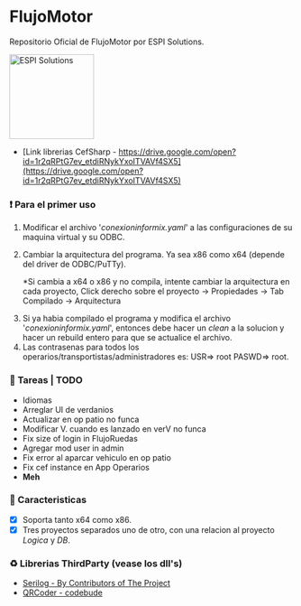 # FlujoMotor
Repositorio Oficial de FlujoMotor por ESPI Solutions.

<img src="https://i.imgur.com/wf31bpF.png" alt="ESPI Solutions" width="150" height="150">

- [Link librerias CefSharp - https://drive.google.com/open?id=1r2qRPtG7ev_etdiRNykYxoITVAVf4SX5](https://drive.google.com/open?id=1r2qRPtG7ev_etdiRNykYxoITVAVf4SX5)

### :heavy_exclamation_mark: Para el primer uso
1. Modificar el archivo '_conexioninformix.yaml_' a las configuraciones de su maquina virtual y su ODBC.
2. <p>Cambiar la arquitectura del programa. Ya sea x86 como x64 (depende del driver de ODBC/PuTTy).</p> <p>*Si cambia a x64 o x86 y no compila, intente cambiar la arquitectura en cada proyecto, Click derecho sobre el proyecto -> Propiedades -> Tab Compilado -> Arquitectura</p>
3. Si ya habia compilado el programa y modifica el archivo  '_conexioninformix.yaml_', entonces debe hacer un *clean* a la solucion y hacer un rebuild entero para que se actualice el archivo.
4. Las contrasenas para todos los operarios/transportistas/administradores es: USR=> root PASWD=> root.

### :pushpin: Tareas | TODO

<ul>
  <li>Idiomas</li>
  <li>Arreglar UI de verdanios</li>
  <li>Actualizar en op patio no funca</li>
  <li>Modificar V. cuando es lanzado en verV no funca</li>
  <li>Fix size of login in FlujoRuedas</li>
  <li>Agregar mod user in admin</li>
  <li>Fix error al aparcar vehiculo en op patio</li>
  <li>Fix cef instance en App Operarios</li>
  <li><b>Meh</b></li>
</ul>



### :large_blue_diamond: Caracteristicas

- [x] Soporta tanto x64 como x86.
- [x] Tres proyectos separados uno de otro, con una relacion al proyecto _Logica_ y _DB_.

### :recycle: Librerias ThirdParty (vease los dll's)
- [Serilog - By Contributors of The Project](https://serilog.net/)
- [QRCoder - codebude](https://github.com/codebude/QRCoder)
